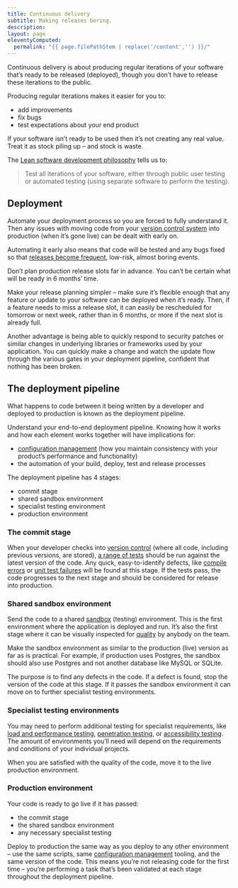 ```yaml
---
title: Continuous delivery
subtitle: Making releases boring.
description:
layout: page
eleventyComputed:
  permalink: "{{ page.filePathStem | replace('/content','') }}/"
---
```


Continuous delivery is about producing regular iterations of your software that’s ready to be released (deployed), though you don’t have to release these iterations to the public.

Producing regular iterations makes it easier for you to:

- add improvements
- fix bugs
- test expectations about your end product

If your software isn’t ready to be used then it’s not creating any real value. Treat it as stock piling up – and stock is waste.

The [Lean software development philosophy](https://en.wikipedia.org/wiki/Lean_software_development) tells us to:

> Test all iterations of your software, either through public user testing or automated testing (using separate software to perform the testing).

## Deployment

Automate your deployment process so you are forced to fully understand it. Then any issues with moving code from your [version control system](/web/20150324173644/https://www.gov.uk/service-manual/making-software/version-control.html) into production (when it’s gone live) can be dealt with early on.

Automating it early also means that code will be tested and any bugs fixed so that [releases become frequent](/web/20150324173644/https://www.gov.uk/service-manual/making-software/release-strategies.html), low-risk, almost boring events.

Don’t plan production release slots far in advance. You can’t be certain what will be ready in 6 months’ time.

Make your release planning simpler – make sure it’s flexible enough that any feature or update to your software can be deployed when it’s ready. Then, if a feature needs to miss a release slot, it can easily be rescheduled for tomorrow or next week, rather than in 6 months, or more if the next slot is already full.

Another advantage is being able to quickly respond to security patches or similar changes in underlying libraries or frameworks used by your application. You can quickly make a change and watch the update flow through the various gates in your deployment pipeline, confident that nothing has been broken.

## The deployment pipeline

What happens to code between it being written by a developer and deployed to production is known as the deployment pipeline.

Understand your end-to-end deployment pipeline. Knowing how it works and how each element works together will have implications for:

- [configuration management](/web/20150324173644/https://www.gov.uk/service-manual/making-software/configuration-management.html) (how you maintain consistency with your product’s performance and functionality)
- the automation of your build, deploy, test and release processes

The deployment pipeline has 4 stages:

- commit stage
- shared sandbox environment
- specialist testing environment
- production environment

### The commit stage

When your developer checks into [version control](/web/20150324173644/https://www.gov.uk/service-manual/making-software/version-control) (where all code, including previous versions, are stored), [a range of tests](/web/20150324173644/https://www.gov.uk/service-manual/making-software/testing-in-agile) should be run against the latest version of the code. Any quick, easy-to-identify defects, like [compile errors](/https://en.wikipedia.org/wiki/Compilation_error) or [unit test failures](https://en.wikipedia.org/wiki/Unit_testing) will be found at this stage. If the tests pass, the code progresses to the next stage and should be considered for release into production.

### Shared sandbox environment

Send the code to a shared [sandbox](/web/20150324173644/https://www.gov.uk/service-manual/making-software/sandbox-and-staging-servers.html) (testing) environment. This is the first environment where the application is deployed and run. It’s also the first stage where it can be visually inspected for [quality](/web/20150324173644/https://www.gov.uk/service-manual/agile/quality.html) by anybody on the team.

Make the sandbox environment as similar to the production (live) version as far as is practical. For example, if production uses Postgres, the sandbox should also use Postgres and not another database like MySQL or SQLite.

The purpose is to find any defects in the code. If a defect is found, stop the version of the code at this stage. If it passes the sandbox environment it can move on to further specialist testing environments.

### Specialist testing environments

You may need to perform additional testing for specialist requirements, like [load and performance testing](/web/20150324173644/https://www.gov.uk/service-manual/operations/load-and-performance-testing.html), [penetration testing](/web/20150324173644/https://www.gov.uk/service-manual/operations/penetration-testing.html), or [accessibility testing](/web/20150324173644/https://www.gov.uk/service-manual/user-centred-design/user-research/accessibility-testing.html). The amount of environments you’ll need will depend on the requirements and conditions of your individual projects.

When you are satisfied with the quality of the code, move it to the live production environment.

### Production environment

Your code is ready to go live if it has passed:

- the commit stage
- the shared sandbox environment
- any necessary specialist testing

Deploy to production the same way as you deploy to any other environment – use the same scripts, same [configuration management](/web/20150324173644/https://www.gov.uk/service-manual/making-software/configuration-management.html) tooling, and the same version of the code. This means you’re not releasing code for the first time – you’re performing a task that’s been validated at each stage throughout the deployment pipeline.
